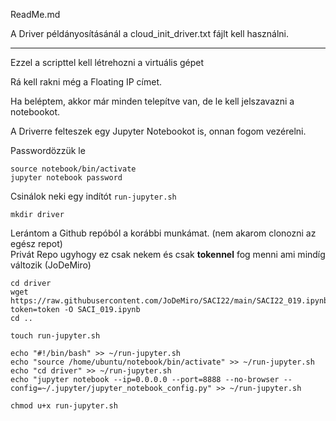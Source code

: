ReadMe.md

A Driver példányosításánál a cloud_init_driver.txt fájlt kell használni.

-----

Ezzel a scripttel kell létrehozni a virtuális gépet

Rá kell rakni még a Floating IP címet.

Ha beléptem, akkor már minden telepítve van, de le kell jelszavazni a notebookot.


A Driverre felteszek egy Jupyter Notebookot is, onnan fogom vezérelni.

Passwordözzük le
```
source notebook/bin/activate
jupyter notebook password
```


Csinálok neki egy indítót `run-jupyter.sh`
```
mkdir driver
```

Lerántom a Github repóból a korábbi munkámat. (nem akarom clonozni az egész repot)<br>
Privát Repo ugyhogy ez csak nekem és csak **tokennel** fog menni ami mindíg változik (JoDeMiro)

```
cd driver
wget https://raw.githubusercontent.com/JoDeMiro/SACI22/main/SACI22_019.ipynb?token=token -O SACI_019.ipynb
cd ..
```

```
touch run-jupyter.sh

echo "#!/bin/bash" >> ~/run-jupyter.sh
echo "source /home/ubuntu/notebook/bin/activate" >> ~/run-jupyter.sh
echo "cd driver" >> ~/run-jupyter.sh
echo "jupyter notebook --ip=0.0.0.0 --port=8888 --no-browser --config=~/.jupyter/jupyter_notebook_config.py" >> ~/run-jupyter.sh

chmod u+x run-jupyter.sh
```




